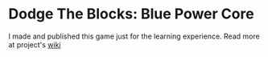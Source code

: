 # Dodge The Blocks: Blue Power Core

I made and published this game just for the learning experience. Read more at project's [wiki](https://github.com/dentolos19/RunAwayHarold/wiki)
